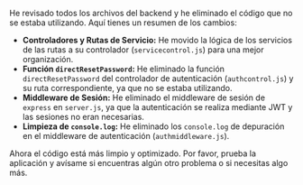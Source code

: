 He revisado todos los archivos del backend y he eliminado el código que no se estaba utilizando. Aquí tienes un resumen de los cambios:

*   **Controladores y Rutas de Servicio:** He movido la lógica de los servicios de las rutas a su controlador (`servicecontrol.js`) para una mejor organización.
*   **Función `directResetPassword`:** He eliminado la función `directResetPassword` del controlador de autenticación (`authcontrol.js`) y su ruta correspondiente, ya que no se estaba utilizando.
*   **Middleware de Sesión:** He eliminado el middleware de sesión de `express` en `server.js`, ya que la autenticación se realiza mediante JWT y las sesiones no eran necesarias.
*   **Limpieza de `console.log`:** He eliminado los `console.log` de depuración en el middleware de autenticación (`authmiddleware.js`).

Ahora el código está más limpio y optimizado. Por favor, prueba la aplicación y avísame si encuentras algún otro problema o si necesitas algo más.
